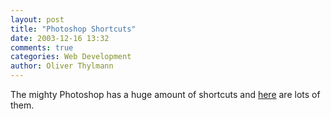 ```yaml
---
layout: post
title: "Photoshop Shortcuts"
date: 2003-12-16 13:32
comments: true
categories: Web Development
author: Oliver Thylmann
---
```



The mighty Photoshop has a huge amount of shortcuts and [here](http://www.tschoff.net/links/Photoshop_Shortcuts.php) are lots of them.


